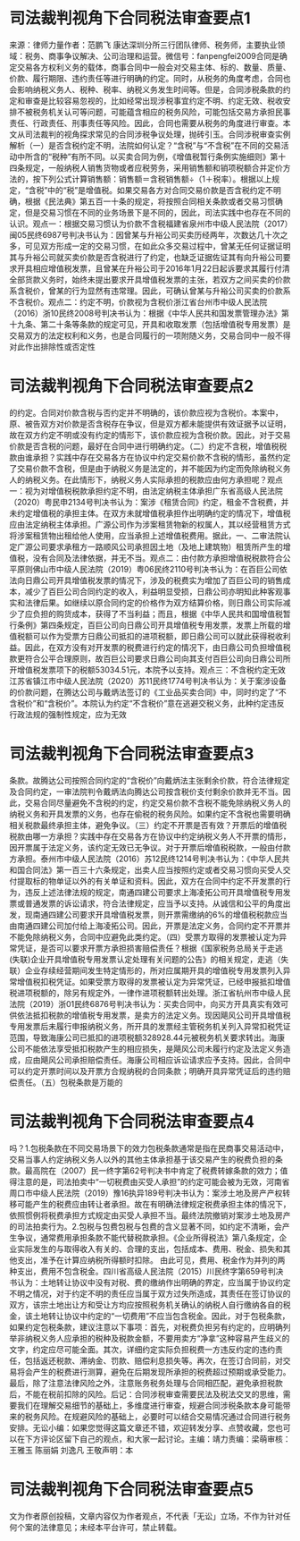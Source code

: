 # 司法裁判视角下合同税法审查要点1

来源：律师力量作者：范鹏飞 康达深圳分所三行团队律师、税务师，主要执业领域：税务、商事争议解决、公司治理和运营。微信号：fanpengfei2009合同是确定交易各方权利义务的载体，商事合同中一般会对交易主体、标的、数量、质量、价款、履行期限、违约责任等进行明确的约定。同时，从税务的角度考虑，合同也会影响纳税义务人、税种、税率、纳税义务发生时间等。但是，合同涉税条款的约定和审查是比较容易忽视的，比如经常出现涉税事宜约定不明、约定无效、税收安排不被税务机关认可等问题，可能蕴含相应的税务风险，可能包括交易方承担民事责任、行政责任、刑事责任等风险。因此，合同也需要从税务的角度进行审查。本文从司法裁判的视角探求常见的合同涉税争议处理，抛砖引玉。合同涉税审查实例解析（一）是否含税约定不明，法院如何认定？“含税”与“不含税”在不同的交易活动中所含的“税种”有所不同。以买卖合同为例，《增值税暂行条例实施细则》第十四条规定，一般纳税人销售货物或者应税劳务，采用销售额和销项税额合并定价方法的，按下列公式计算销售额：销售额＝含税销售额÷（1＋税率）。根据以上规定，“含税”中的“税”是增值税。如果交易各方对合同交易价款是否含税约定不明确，根据《民法典》第五百一十条的规定，将按照合同相关条款或者交易习惯确定，但是交易习惯在不同的业务场景下是不同的，因此，司法实践中也存在不同的认识。观点一：根据交易习惯认为价款不含税福建省泉州市中级人民法院（2017）闽05民终6987号判决书认为：因曾某与升裕公司买卖历经两年，次数达几十次之多，可见双方形成一定的交易习惯，在如此众多交易过程中，曾某无任何证据证明其与升裕公司就买卖价款是否含税进行了约定，也缺乏证据佐证其有向升裕公司要求开具相应增值税发票，且曾某在升裕公司于2016年1月22日起诉要求其履行付清全部货款义务时，始终未提出要求开具增值税发票的主张，若双方之间买卖的价款系含税价，曾某的行为显然有违常理。因此，可确认曾某与升裕公司买卖的价款系不含税价。观点二：约定不明，价款视为含税价浙江省台州市中级人民法院（2016）浙10民终2008号判决书认为：根据《中华人民共和国发票管理办法》第十九条、第二十条等条款的规定可见，开具和收取发票（包括增值税专用发票）是交易双方的法定权利和义务，也是合同履行的一项附随义务，交易合同中一般不得对此作出排除性或否定性

# 司法裁判视角下合同税法审查要点2

的约定。合同对价款含税与否约定并不明确的，该价款应视为含税价。本案中，原、被告双方对价款是否含税存在争议，但是双方都未能提供有效证据予以证明，故在双方约定不明或没有约定的情形下，该价款应视为含税价款。因此，对于交易价款是否含税的问题，最好在合同中进行明确约定。（二）约定不含税，增值税税款由谁承担？实践中存在交易各方在协议中约定交易价款不含税的情形，虽然约定了交易价款不含税，但是由于纳税义务是法定的，并不能因为约定而免除纳税义务人的纳税义务。在此情形下，纳税义务人实际承担的税款应由何方承担呢？观点一：视为对增值税税款承担约定不明，由法定纳税主体承担广东省高级人民法院（2020）粤民申2134号判决书认为：案涉《租赁合同》约定，租金不含税费，并未约定增值税的承担主体。在双方未就增值税承担作出明确约定的情况下，增值税应由法定纳税主体承担。广源公司作为涉案租赁物新的权属人，其以经营租赁方式将涉案租赁物出租给他人使用，应当承担上述增值税费用。据此，一、二审法院认定广源公司要求承租方一路顺风公司承担因土地（及地上建筑物）租赁所产生的增值税，没有合同及法律依据，并无不当。观点二：由付款方承担增值税税款符合公平原则佛山市中级人民法院（2019）粤06民终2110号判决书认为：在百巨公司依法向日鼎公司开具增值税发票的情况下，涉及的税费实为增加了百巨公司的销售成本，减少了百巨公司合同约定的收入，利益明显受损，日鼎公司亦明知此种客观事实和法律后果。如继续以原合同约定的价格作为双方结算价格，则日鼎公司实际减少了应负担的购货成本，获得了不当利益；而且，根据《中华人民共和国增值税暂行条例》第四条规定，百巨公司向日鼎公司开具增值税专用发票，发票上所载的增值税额可以作为受票方日鼎公司抵扣的进项税额，即日鼎公司可以就此获得税收利益。因此，在双方没有对开发票的税费进行约定的情况下，由日鼎公司负担增值税款更符合公平合理原则，故百巨公司要求日鼎公司向其支付百巨公司向日鼎公司所开增值税发票项下的税额53034.51元，本院予以支持。观点三：不含税约定无效江苏省镇江市中级人民法院（2020）苏11民终1774号判决书认为：关于案涉设备的价款问题，在腾达公司与戴炳法签订的《工业品买卖合同》中，同时约定了“不含税价”和“含税价”。本院认为约定“不含税价”意在逃避交税义务，此种约定违反行政法规的强制性规定，应为无效

# 司法裁判视角下合同税法审查要点3

条款。故腾达公司按照合同约定的“含税价”向戴炳法主张剩余价款，符合法律规定及合同约定，一审法院判令戴炳法向腾达公司按含税价支付剩余价款并无不当。因此，交易合同尽量避免不含税的约定，约定交易价款不含税不能免除纳税义务人的纳税义务和开具发票的义务，也存在偷税的税务风险。如果约定不含税也需要明确相关税款最终承担主体，避免争议。（三）约定不开票是否有效？开票后的增值税税款由哪一方承担？实践中存在交易各方在协议中约定纳税义务人不开票的情形，因开票属于法定义务，该约定无效已无争议。对于开票后增值税税款，一般由付款方承担。泰州市中级人民法院（2016）苏12民终1214号判决书认为：《中华人民共和国合同法》第一百三十六条规定，出卖人应当按照约定或者交易习惯向买受人交付提取标的物单证以外的有关单证和资料。因此，双方在合同中约定不开发票的行为，违反上述法律法规的规定，南通四建公司要求上海凌拓公司开具增值税专用发票或普通发票的诉讼请求，符合法律规定，应当予以支持。从诚信和公平的角度出发，现南通四建公司要求开具增值税发票，则开票需缴纳的6%的增值税税款应当由南通四建公司加付给上海凌拓公司。因此，开票是法定义务，合同约定不开票并不能免除纳税义务，合同中应避免此类约定。（四）受票方取得的发票被认定为异常凭证，是否可以要求开票方承担损害赔偿责任？根据《国家税务总局关于走逃(失联)企业开具增值税专用发票认定处理有关问题的公告》的相关规定，走逃（失联）企业存续经营期间发生特定情形的，所对应属期开具的增值税专用发票列入异常增值税扣税凭证。如果受票方取得的发票被认定为异常凭证，已经申报抵扣增值税进项税额的，除另有规定外，一律作进项税额转出处理。浙江省杭州市中级人民法院（2019）浙01民终6876号判决书认为：买卖合同中，向买方开具真实有效可供依法抵扣税款的增值税专用发票，是卖方的法定义务。现因飓风公司开具增值税专用发票后未履行申报纳税义务，所开具的发票经主管税务机关列入异常扣税凭证范围，导致海康公司已抵扣的进项税额328928.44元被税务机关要求转出。海康公司不能依法享受抵扣税款产生的相应损失，是飓风公司未履行约定及法定义务造成，应由飓风公司承担赔偿责任。海康公司相应诉讼请求应予支持。因此，合同中可以约定开票时间以及开票方合规纳税的合同条款；明确开具异常凭证后的违约赔偿责任。（五）包税条款是万能的

# 司法裁判视角下合同税法审查要点4

吗？1.包税条款在不同交易场景下的效力包税条款通常是指在民商事交易活动中，交易当事人约定纳税义务人以外的其他主体承担基于该交易产生的税费负担的条款。最高院在（2007）民一终字第62号判决书中肯定了税费转嫁条款的效力；值得注意的是，司法拍卖中“一切税费由买受人承担”的约定可能会被为无效，河南省周口市中级人民法院（2019）豫16执异189号判决书认为：案涉土地及房产产权转移可能产生的税费应由转让者承担。故在有明确法律规定税费承担主体的情况下，依照惯例将税费承担方式规定由买受人承担不当。最终法院撤销对案涉土地及房产的司法拍卖行为。2.包税与包费包税与包费的含义显著不同，如约定不清晰，会产生争议，通常费用承担条款不能代替税款承担。《企业所得税法》第八条规定，企业实际发生的与取得收入有关的、合理的支出，包括成本、费用、税金、损失和其他支出，准予在计算应纳税所得额时扣除。 由此可见，费用、税金作为并列的两种支出，费用不包含税金。四川省高级人民法院（2015）川民终字第659号判决书认为：土地转让协议中没有对税、费的缴纳作出明确的界定，应当属于协议约定不明之情况，对于约定不明的责任应当属于双方过失所造成，其责任在签订协议的双方，该宗土地出让方和受让方均应按照税务机关确认的纳税人自行缴纳各自的税金，该土地转让协议中约定的“一切费用”不应当包含税金。因此，对于包税条款，如果约定包税条款，建议注意以下事项：首先，对税费负担另有约定的，应明确列举非纳税义务人应承担的税种及税款金额，不要用卖方“净拿”这种容易产生歧义的文字，约定应尽可能全面。其次，详细约定实际负担税费一方违反约定的违约责任，包括返还税款、滞纳金、罚款、赔偿利息损失等。再次，在签订合同前，对交易将会产生的税费进行测算，避免在后期发现所承担的税费超过预期或承受能力。最后，除了注意法律风险之外，注意账务税务处理与合同相匹配，避免承担税款后，不能在税前扣除的风险。后记：合同涉税审查需要民法及税法交叉的思维，需要我们在理解交易细节的基础上，多维度进行审查，规避合同涉税条款本身可能带来的税务风险。在规避风险的基础上，必要时可以结合交易情况通过合同进行税务安排。无讼小编：如果您觉得这篇文章还不错，欢迎转发分享、点赞收藏，您也可以在下方评论区留下自己的观点，和大家一起讨论。主编：靖力责编：梁萌审核：王雅玉 陈丽娟 刘逸凡 王敬声明：本

# 司法裁判视角下合同税法审查要点5

文为作者原创投稿，文章内容仅为作者观点，不代表「无讼」立场，不作为针对任何个案的法律意见；未经本平台许可，禁止转载。


